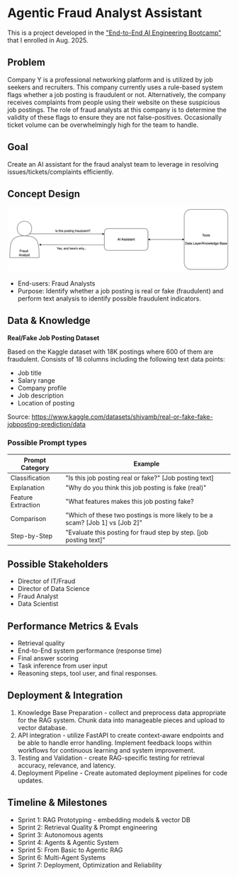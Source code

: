 # Agentic Fraud Analyst Assistant 

This is a project developed in the ["End-to-End AI Engineering Bootcamp"](https://www.newsletter.swirlai.com/p/breaking-into-ai-engineering-in-2025) that I enrolled in Aug. 2025.

## Problem
Company Y is a professional networking platform and is utilized
by job seekers and recruiters. This company
currently uses a rule-based system flags whether a job
posting is fraudulent or not. Alternatively, the company
receives complaints from people using their website on these suspicious
job postings. The role of fraud analysts
at this company is to determine the validity of these flags to ensure
they are not false-positives. Occasionally ticket volume can be
overwhelmingly high for the team to handle. 

## Goal
Create an AI assistant for the fraud analyst team to leverage
in resolving issues/tickets/complaints efficiently. 

## Concept Design
![](web/concept.png)

* End-users: Fraud Analysts
* Purpose: Identify whether a job posting is real or fake (fraudulent)
and perform text analysis to identify possible fraudulent indicators.


## Data & Knowledge
**Real/Fake Job Posting Dataset**

Based on the Kaggle dataset with 18K postings where 600 of them
are fraudulent. Consists of 18 columns including the following
text data points:
* Job title
* Salary range
* Company profile
* Job description
* Location of posting

Source: https://www.kaggle.com/datasets/shivamb/real-or-fake-fake-jobposting-prediction/data


### Possible Prompt types

| Prompt Category | Example |
|-----------------|--------|
| Classification |  "Is this job posting real or fake?" [Job posting text] |
| Explanation | "Why do you think this job posting is fake (real)" |
| Feature Extraction | "What features makes this job posting fake? |
| Comparison	|"Which of these two postings is more likely to be a scam? [Job 1] vs [Job 2]"|
|Step-by-Step	|"Evaluate this posting for fraud step by step. [job posting text]"|


## Possible Stakeholders
* Director of IT/Fraud
* Director of Data Science
* Fraud Analyst
* Data Scientist

## Performance Metrics & Evals

- Retrieval quality
- End-to-End system performance (response time)
- Final answer scoring
- Task inference from user input
- Reasoning steps, tool user, and final responses.

## Deployment & Integration

1. Knowledge Base Preparation - collect and preprocess data appropriate for
the RAG system. Chunk data into manageable pieces and upload to vector database.
2. API integration - utilize FastAPI to create context-aware endpoints
and be able to handle error handling. Implement feedback loops within
workflows for continuous learning and system improvement.
3. Testing and Validation - create RAG-specific testing for retrieval
accuracy, relevance, and latency.
4. Deployment Pipeline - Create automated deployment pipelines for code updates.

## Timeline & Milestones

- Sprint 1: RAG Prototyping - embedding models & vector DB 
- Sprint 2: Retrieval Quality & Prompt engineering
- Sprint 3: Autonomous agents
- Sprint 4: Agents & Agentic System
- Sprint 5: From Basic to Agentic RAG
- Sprint 6: Multi-Agent Systems
- Sprint 7: Deployment, Optimization and Reliability
